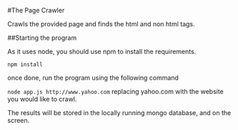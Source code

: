 #The Page Crawler

Crawls the provided page and finds the html and non html tags.

##Starting the program

As it uses node, you should use npm to install the requirements.

`npm install`

once done, run the program using the following command

`node app.js http://www.yahoo.com` replacing yahoo.com with the website you would like to crawl.

The results will be stored in the locally running mongo database, and on the screen.